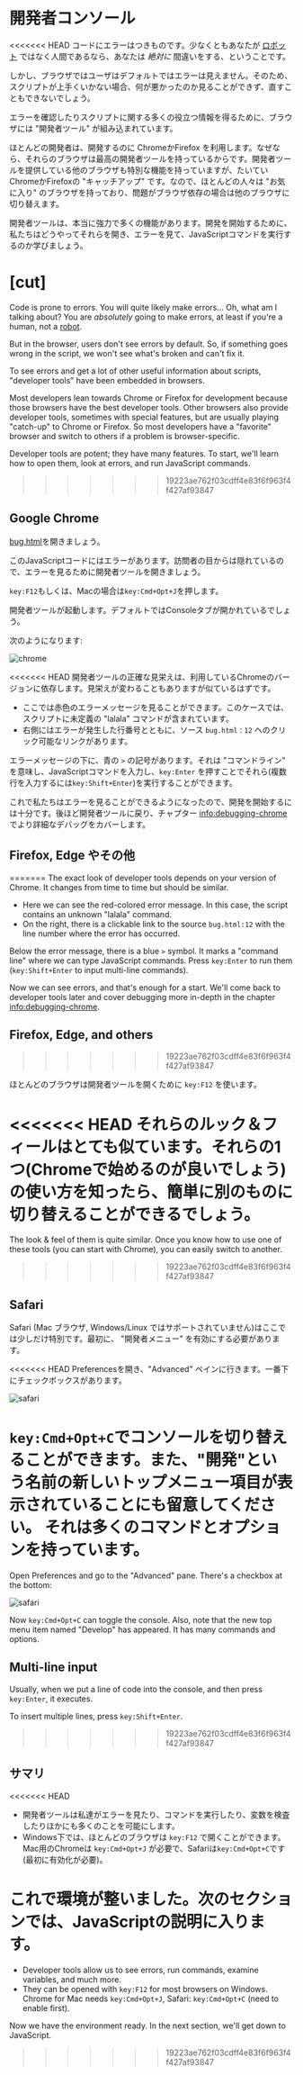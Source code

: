 # 開発者コンソール

<<<<<<< HEAD
コードにエラーはつきものです。少なくともあなたが [ロボット](https://en.wikipedia.org/wiki/Bender_(Futurama)) ではなく人間であるなら、あなたは *絶対に* 間違いをする、ということです。

しかし、ブラウザではユーザはデフォルトではエラーは見えません。そのため、スクリプトが上手くいかない場合、何が悪かったのか見ることができず、直すこともできないでしょう。

エラーを確認したりスクリプトに関する多くの役立つ情報を得るために、ブラウザには "開発者ツール" が組み込まれています。

ほとんどの開発者は、開発するのに ChromeかFirefox を利用します。なぜなら、それらのブラウザは最高の開発者ツールを持っているからです。開発者ツールを提供している他のブラウザも特別な機能を持っていますが、たいていChromeかFirefoxの "キャッチアップ" です。なので、ほとんどの人々は "お気に入り" のブラウザを持っており、問題がブラウザ依存の場合は他のブラウザに切り替えます。

開発者ツールは、本当に強力で多くの機能があります。開発を開始するために、私たちはどうやってそれらを開き、エラーを見て、JavaScriptコマンドを実行するのか学びましょう。

[cut]
=======
Code is prone to errors. You will quite likely make errors... Oh, what am I talking about? You are *absolutely* going to make errors, at least if you're a human, not a [robot](https://en.wikipedia.org/wiki/Bender_(Futurama)).

But in the browser, users don't see errors by default. So, if something goes wrong in the script, we won't see what's broken and can't fix it.

To see errors and get a lot of other useful information about scripts, "developer tools" have been embedded in browsers.

Most developers lean towards Chrome or Firefox for development because those browsers have the best developer tools. Other browsers also provide developer tools, sometimes with special features, but are usually playing "catch-up" to Chrome or Firefox. So most developers have a "favorite" browser and switch to others if a problem is browser-specific.

Developer tools are potent; they have many features. To start, we'll learn how to open them, look at errors, and run JavaScript commands.
>>>>>>> 19223ae762f03cdff4e83f6f963f4f427af93847

## Google Chrome

[bug.html](bug.html)を開きましょう。

このJavaScriptコードにはエラーがあります。訪問者の目からは隠れているので、エラーを見るために開発者ツールを開きましょう。

`key:F12`もしくは、Macの場合は`key:Cmd+Opt+J`を押します。

開発者ツールが起動します。デフォルトではConsoleタブが開かれているでしょう。

次のようになります:

![chrome](chrome.png)

<<<<<<< HEAD
開発者ツールの正確な見栄えは、利用しているChromeのバージョンに依存します。見栄えが変わることもありますが似ているはずです。

- ここでは赤色のエラーメッセージを見ることができます。このケースでは、スクリプトに未定義の "lalala" コマンドが含まれています。
- 右側にはエラーが発生した行番号とともに、ソース `bug.html：12` へのクリック可能なリンクがあります。

エラーメッセージの下に、青の `>` の記号があります。それは "コマンドライン" を意味し、JavaScriptコマンドを入力し、`key:Enter` を押すことでそれら(複数行を入力するには`key:Shift+Enter`)を実行することができます。

これで私たちはエラーを見ることができるようになったので、開発を開始するには十分です。後ほど開発者ツールに戻り、チャプター <info:debugging-chrome> でより詳細なデバッグをカバーします。


## Firefox, Edge やその他
=======
The exact look of developer tools depends on your version of Chrome. It changes from time to time but should be similar.

- Here we can see the red-colored error message. In this case, the script contains an unknown "lalala" command.
- On the right, there is a clickable link to the source `bug.html:12` with the line number where the error has occurred.

Below the error message, there is a blue `>` symbol. It marks a "command line" where we can type JavaScript commands. Press `key:Enter` to run them (`key:Shift+Enter` to input multi-line commands).

Now we can see errors, and that's enough for a start. We'll come back to developer tools later and cover debugging more in-depth in the chapter <info:debugging-chrome>.


## Firefox, Edge, and others
>>>>>>> 19223ae762f03cdff4e83f6f963f4f427af93847

ほとんどのブラウザは開発者ツールを開くために `key:F12` を使います。

<<<<<<< HEAD
それらのルック＆フィールはとても似ています。それらの1つ(Chromeで始めるのが良いでしょう)の使い方を知ったら、簡単に別のものに切り替えることができるでしょう。
=======
The look & feel of them is quite similar. Once you know how to use one of these tools (you can start with Chrome), you can easily switch to another.
>>>>>>> 19223ae762f03cdff4e83f6f963f4f427af93847

## Safari

Safari (Mac ブラウザ, Windows/Linux ではサポートされていません)はここでは少しだけ特別です。最初に、 "開発者メニュー" を有効にする必要があります。

<<<<<<< HEAD
Preferencesを開き、"Advanced" ペインに行きます。一番下にチェックボックスがあります。

![safari](safari.png)

`key:Cmd+Opt+C`でコンソールを切り替えることができます。また、"開発"という名前の新しいトップメニュー項目が表示されていることにも留意してください。 それは多くのコマンドとオプションを持っています。
=======
Open Preferences and go to the "Advanced" pane. There's a checkbox at the bottom:

![safari](safari.png)

Now `key:Cmd+Opt+C` can toggle the console. Also, note that the new top menu item named "Develop" has appeared. It has many commands and options.

## Multi-line input

Usually, when we put a line of code into the console, and then press `key:Enter`, it executes.

To insert multiple lines, press `key:Shift+Enter`.
>>>>>>> 19223ae762f03cdff4e83f6f963f4f427af93847

## サマリ 

<<<<<<< HEAD
- 開発者ツールは私達がエラーを見たり、コマンドを実行したり、変数を検査したりほかにも多くのことを可能にします。
- Windows下では、ほとんどのブラウザは `key:F12` で開くことができます。Mac用のChromeは `key:Cmd+Opt+J` が必要で、Safariは`key:Cmd+Opt+C`です(最初に有効化が必要)。

これで環境が整いました。次のセクションでは、JavaScriptの説明に入ります。
=======
- Developer tools allow us to see errors, run commands, examine variables, and much more.
- They can be opened with `key:F12` for most browsers on Windows. Chrome for Mac needs `key:Cmd+Opt+J`, Safari: `key:Cmd+Opt+C` (need to enable first).

Now we have the environment ready. In the next section, we'll get down to JavaScript.
>>>>>>> 19223ae762f03cdff4e83f6f963f4f427af93847

